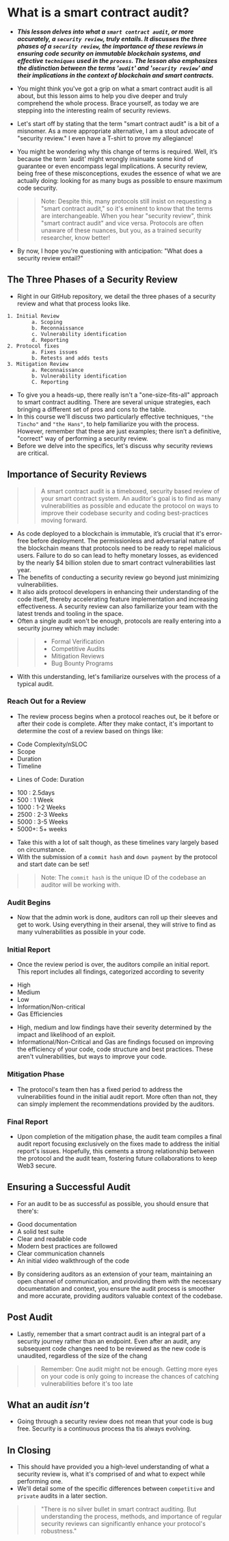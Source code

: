 # What is a smart contract audit?
- ***This lesson delves into what a `smart contract audit`, or more accurately, a `security review`, truly entails. It discusses the three phases of a `security review`, the importance of these reviews in ensuring code security on immutable blockchain systems, and effective `techniques` used in the `process`. The lesson also emphasizes the distinction between the terms '`audit`' and '`security review`' and their implications in the context of blockchain and smart contracts.***

- You might think you've got a grip on what a smart contract audit is all about, but this lesson aims to help you dive deeper and truly comprehend the whole process. Brace yourself, as today we are stepping into the interesting realm of security reviews.
- Let's start off by stating that the term "smart contract audit" is a bit of a misnomer. As a more appropriate alternative, I am a stout advocate of "security review." I even have a T-shirt to prove my allegiance!
- You might be wondering why this change of terms is required. Well, it’s because the term 'audit' might wrongly insinuate some kind of guarantee or even encompass legal implications. A security review, being free of these misconceptions, exudes the essence of what we are actually doing: looking for as many bugs as possible to ensure maximum code security.

>> Note: Despite this, many protocols still insist on requesting a "smart contract audit," so it's eminent to know that the terms are interchangeable. When you hear "security review", think "smart contract audit" and vice versa. Protocols are often unaware of these nuances, but you, as a trained security researcher, know better!

- By now, I hope you're questioning with anticipation: "What does a security review entail?"

## The Three Phases of a Security Review
- Right in our GitHub repository, we detail the three phases of a security review and what that process looks like.

```Solidity
1. Initial Review
        a. Scoping
        b. Reconnaissance
        c. Vulnerability identification
        d. Reporting
2. Protocol fixes
        a. Fixes issues
        b. Retests and adds tests
3. Mitigation Review
        a. Reconnaissance
        b. Vulnerability identification
        C. Reporting
```

- To give you a heads-up, there really isn't a "one-size-fits-all" approach to smart contract auditing. There are several unique strategies, each bringing a different set of pros and cons to the table.
- In this course we'll discuss two particularly effective techniques, `"the Tincho"` and `"the Hans"`, to help familiarize you with the process. However, remember that these are just examples; there isn’t a definitive, "correct" way of performing a security review.
- Before we delve into the specifics, let's discuss why security reviews are critical.

## Importance of Security Reviews

>> A smart contract audit is a timeboxed, security based review of your smart contract system. An auditor's goal is to find as many vulnerabilities as possible and educate the protocol on ways to improve their codebase security and coding best-practices moving forward.

- As code deployed to a blockchain is immutable, it’s crucial that it's error-free before deployment. The permissionless and adversarial nature of the blockchain means that protocols need to be ready to repel malicious users. Failure to do so can lead to hefty monetary losses, as evidenced by the nearly \$4 billion stolen due to smart contract vulnerabilities last year.
- The benefits of conducting a security review go beyond just minimizing vulnerabilities.
- It also aids protocol developers in enhancing their understanding of the code itself, thereby accelerating feature implementation and increasing effectiveness. A security review can also familiarize your team with the latest trends and tooling in the space.
- Often a single audit won't be enough, protocols are really entering into a security journey which may include:

>> * Formal Verification
>> * Competitive Audits
>> * Mitigation Reviews
>> * Bug Bounty Programs

- With this understanding, let's familiarize ourselves with the process of a typical audit.

### Reach Out for a Review
- The review process begins when a protocol reaches out, be it before or after their code is complete. After they make contact, it's important to determine the cost of a review based on things like:

* Code Complexity/nSLOC
* Scope
* Duration
* Timeline

- Lines of Code: Duration

* 100 : 2.5days
* 500 : 1 Week
* 1000 : 1-2 Weeks
* 2500 : 2-3 Weeks
* 5000 : 3-5 Weeks
* 5000+: 5+ weeks

- Take this with a lot of salt though, as these timelines vary largely based on circumstance.
- With the submission of a `commit hash` and `down payment` by the protocol and start date can be set!

>> Note: The `commit hash` is the unique ID of the codebase an auditor will be working with.

### Audit Begins
- Now that the admin work is done, auditors can roll up their sleeves and get to work. Using everything in their arsenal, they will strive to find as many vulnerabilities as possible in your code.

### Initial Report
- Once the review period is over, the auditors compile an initial report. This report includes all findings, categorized according to severity

* High
* Medium
* Low
* Information/Non-critical
* Gas Efficiencies

- High, medium and low findings have their severity determined by the impact and likelihood of an exploit.
- Informational/Non-Critical and Gas are findings focused on improving the efficiency of your code, code structure and best practices. These aren't vulnerabilities, but ways to improve your code.

### Mitigation Phase
- The protocol's team then has a fixed period to address the vulnerabilities found in the initial audit report. More often than not, they can simply implement the recommendations provided by the auditors.

### Final Report
- Upon completion of the mitigation phase, the audit team compiles a final audit report focusing exclusively on the fixes made to address the initial report's issues. Hopefully, this cements a strong relationship between the protocol and the audit team, fostering future collaborations to keep Web3 secure.

## Ensuring a Successful Audit
- For an audit to be as successful as possible, you should ensure that there's:

* Good documentation
* A solid test suite
* Clear and readable code
* Modern best practices are followed
* Clear communication channels
* An initial video walkthrough of the code

- By considering auditors as an extension of your team, maintaining an open channel of communication, and providing them with the necessary documentation and context, you ensure the audit process is smoother and more accurate, providing auditors valuable context of the codebase.

## Post Audit
- Lastly, remember that a smart contract audit is an integral part of a security journey rather than an endpoint. Even after an audit, any subsequent code changes need to be reviewed as the new code is unaudited, regardless of the size of the chang

>> Remember: One audit might not be enough. Getting more eyes on your code is only going to increase the chances of catching vulnerabilities before it's too late

## What an audit _isn't_
- Going through a security review does not mean that your code is bug free. Security is a continuous process tha tis always evolving.

## In Closing
- This should have provided you a high-level understanding of what a security review is, what it's comprised of and what to expect while performing one.
- We'll detail some of the specific differences between `competitive` and `private` audits in a later section.

>> "There is no silver bullet in smart contract auditing. But understanding the process, methods, and importance of regular security reviews can significantly enhance your protocol's robustness."
